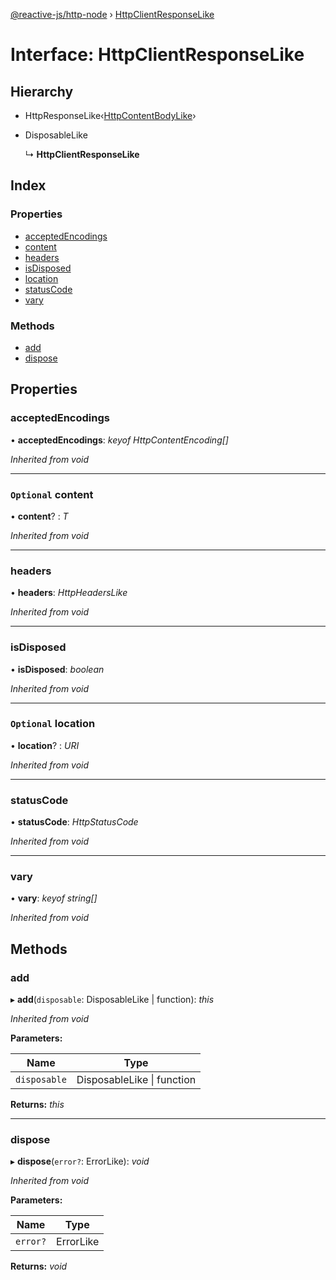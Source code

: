 [@reactive-js/http-node](../README.md) › [HttpClientResponseLike](httpclientresponselike.md)

# Interface: HttpClientResponseLike

## Hierarchy

* HttpResponseLike‹[HttpContentBodyLike](httpcontentbodylike.md)›

* DisposableLike

  ↳ **HttpClientResponseLike**

## Index

### Properties

* [acceptedEncodings](httpclientresponselike.md#acceptedencodings)
* [content](httpclientresponselike.md#optional-content)
* [headers](httpclientresponselike.md#headers)
* [isDisposed](httpclientresponselike.md#isdisposed)
* [location](httpclientresponselike.md#optional-location)
* [statusCode](httpclientresponselike.md#statuscode)
* [vary](httpclientresponselike.md#vary)

### Methods

* [add](httpclientresponselike.md#add)
* [dispose](httpclientresponselike.md#dispose)

## Properties

###  acceptedEncodings

• **acceptedEncodings**: *keyof HttpContentEncoding[]*

*Inherited from void*

___

### `Optional` content

• **content**? : *T*

*Inherited from void*

___

###  headers

• **headers**: *HttpHeadersLike*

*Inherited from void*

___

###  isDisposed

• **isDisposed**: *boolean*

*Inherited from void*

___

### `Optional` location

• **location**? : *URI*

*Inherited from void*

___

###  statusCode

• **statusCode**: *HttpStatusCode*

*Inherited from void*

___

###  vary

• **vary**: *keyof string[]*

*Inherited from void*

## Methods

###  add

▸ **add**(`disposable`: DisposableLike | function): *this*

*Inherited from void*

**Parameters:**

Name | Type |
------ | ------ |
`disposable` | DisposableLike &#124; function |

**Returns:** *this*

___

###  dispose

▸ **dispose**(`error?`: ErrorLike): *void*

*Inherited from void*

**Parameters:**

Name | Type |
------ | ------ |
`error?` | ErrorLike |

**Returns:** *void*
